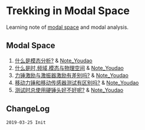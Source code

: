 # Trekking in Modal Space

Learning note of [modal space](https://www.uml.edu/Research/SDASL/Education/Modal-Space.aspx) and modal analysis.

## Modal Space

1. [什么是模态分析?](https://github.com/JeremiahZhang/modal-space/blob/master/note/01-feb-98-modal-analysis.md) & [Note_Youdao](http://note.youdao.com/noteshare?id=3e49893903cba2e15fc1ddb94fd4a9a0&sub=EF9532CAD8DD4718A5EC46BEC99BED0D)
2. [什么是时,频域,模态与物理空间](https://github.com/JeremiahZhang/modal-space/blob/master/note/02-april-98-time-frequency-domain-modal-physical-space.md) & [Note_Youdao](http://note.youdao.com/noteshare?id=9b615781bf0d486f4336cc88c0a82f0a&sub=CEEF52AF1595441BAB4D492E9A99CAD4)
3. [力锤激励与激振器激励有差别吗?](https://github.com/JeremiahZhang/modal-space/blob/master/note/03-jun-98-difference-of-shake-impact-excitation.md) & [Note_Youdao](http://note.youdao.com/noteshare?id=0e081f6baaaa4f65d5855073690d1f93&sub=36B65BBE95FD474D8E02FEBA84F8E0C4)
4. [移动力锤和移动传感器测试有区别吗?](https://github.com/JeremiahZhang/modal-space/blob/master/note/04-aug-98-roving-hammer-accelerometer.md) & [Note_Youdao](http://note.youdao.com/noteshare?id=25298441aa7427ee4ab490347bad8865&sub=C5C39735D2B94C3DB57B4FF9750619FA)
5. [测试时总使用硬锤头好不好呢?](https://github.com/JeremiahZhang/modal-space/blob/master/note/05-oct-98-hard-tip-impact.md) & [Note_Youdao](http://note.youdao.com/noteshare?id=ae191f455dcfd8796f9fa6e9e4878959&sub=9068B6EE462E4114B8A15364048DFA43)

## ChangeLog

```
2019-03-25 Init
```

